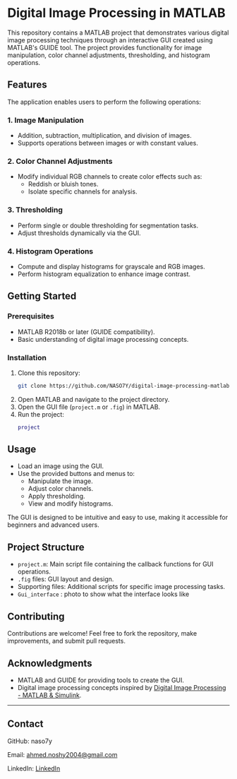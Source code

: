 
# Digital Image Processing in MATLAB

This repository contains a MATLAB project that demonstrates various digital image processing techniques through an interactive GUI created using MATLAB's GUIDE tool. The project provides functionality for image manipulation, color channel adjustments, thresholding, and histogram operations.

## Features

The application enables users to perform the following operations:

### 1. **Image Manipulation**
   - Addition, subtraction, multiplication, and division of images.
   - Supports operations between images or with constant values.

### 2. **Color Channel Adjustments**
   - Modify individual RGB channels to create color effects such as:
     - Reddish or bluish tones.
     - Isolate specific channels for analysis.

### 3. **Thresholding**
   - Perform single or double thresholding for segmentation tasks.
   - Adjust thresholds dynamically via the GUI.

### 4. **Histogram Operations**
   - Compute and display histograms for grayscale and RGB images.
   - Perform histogram equalization to enhance image contrast.

## Getting Started

### Prerequisites
- MATLAB R2018b or later (GUIDE compatibility).
- Basic understanding of digital image processing concepts.

### Installation
1. Clone this repository:
   ```bash
   git clone https://github.com/NASO7Y/digital-image-processing-matlab.git
   ```
2. Open MATLAB and navigate to the project directory.
3. Open the GUI file (`project.m` or `.fig`) in MATLAB.
4. Run the project:
   ```matlab
   project
   ```

## Usage
- Load an image using the GUI.
- Use the provided buttons and menus to:
  - Manipulate the image.
  - Adjust color channels.
  - Apply thresholding.
  - View and modify histograms.

The GUI is designed to be intuitive and easy to use, making it accessible for beginners and advanced users.

## Project Structure
- `project.m`: Main script file containing the callback functions for GUI operations.
- `.fig` files: GUI layout and design.
- Supporting files: Additional scripts for specific image processing tasks.
- `Gui_interface` : photo to show what the interface looks like


## Contributing
Contributions are welcome! Feel free to fork the repository, make improvements, and submit pull requests.

## Acknowledgments
- MATLAB and GUIDE for providing tools to create the GUI.
- Digital image processing concepts inspired by [Digital Image Processing - MATLAB & Simulink](https://www.mathworks.com/discovery/digital-image-processing.html).

---
## Contact

GitHub: naso7y

Email: ahmed.noshy2004@gmail.com

LinkedIn: [LinkedIn](https://www.linkedin.com/in/nos7y/)

